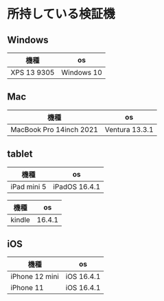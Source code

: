 # 所持している検証機

## Windows

|  機種  |  os  |
| ---- | ---- |
| XPS 13 9305 | Windows 10 |


## Mac

|  機種  |  os  |
| ---- | ---- |
|  MacBook Pro 14inch 2021 | Ventura 13.3.1 |


## tablet

|  機種  |  os  |
| ---- | ---- |
|  iPad mini 5 | iPadOS 16.4.1  |

|  機種  |  os  |
| ---- | ---- |
|  kindle | 16.4.1 |


## iOS

|  機種  |  os  |
| ---- | ---- |
| iPhone 12 mini | iOS 16.4.1 |
| iPhone 11 | iOS 16.4.1 |

